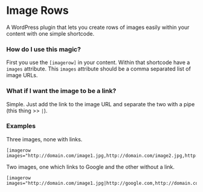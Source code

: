 # Image Rows

A WordPress plugin that lets you create rows of images easily within your content with one simple shortcode.


### How do I use this magic?

First you use the `[imagerow]` in your content. Within that shortcode have a `images` attribute. This `images` attribute should be a comma separated list of image URLs.

### What if I want the image to be a link?

Simple. Just add the link to the image URL and separate the two with a pipe (this thing >> `|`).

### Examples

Three images, none with links.

```
[imagerow images="http://domain.com/image1.jpg,http://domain.com/image2.jpg,http://domain.com/image3.jpg"]
```

Two images, one which links to Google and the other without a link.

```
[imagerow images="http://domain.com/image1.jpg|http://google.com,http://domain.com/image2.jpg"]
```